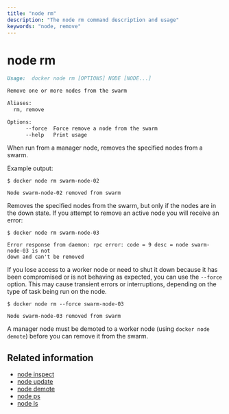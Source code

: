 ```yaml
---
title: "node rm"
description: "The node rm command description and usage"
keywords: "node, remove"
---
```


<!-- This file is maintained within the docker/docker Github
     repository at https://github.com/docker/docker/. Make all
     pull requests against that repo. If you see this file in
     another repository, consider it read-only there, as it will
     periodically be overwritten by the definitive file. Pull
     requests which include edits to this file in other repositories
     will be rejected.
-->

# node rm

```markdown
Usage:  docker node rm [OPTIONS] NODE [NODE...]

Remove one or more nodes from the swarm

Aliases:
  rm, remove

Options:
      --force  Force remove a node from the swarm
      --help   Print usage
```

When run from a manager node, removes the specified nodes from a swarm.


Example output:

```nohighlight
$ docker node rm swarm-node-02

Node swarm-node-02 removed from swarm
```

Removes the specified nodes from the swarm, but only if the nodes are in the
down state. If you attempt to remove an active node you will receive an error:

```nohighlight
$ docker node rm swarm-node-03

Error response from daemon: rpc error: code = 9 desc = node swarm-node-03 is not
down and can't be removed
```

If you lose access to a worker node or need to shut it down because it has been
compromised or is not behaving as expected, you can use the `--force` option.
This may cause transient errors or interruptions, depending on the type of task
being run on the node.

```nohighlight
$ docker node rm --force swarm-node-03

Node swarm-node-03 removed from swarm
```

A manager node must be demoted to a worker node (using `docker node demote`)
before you can remove it from the swarm.

## Related information

* [node inspect](node_inspect.md)
* [node update](node_update.md)
* [node demote](node_demote.md)
* [node ps](node_ps.md)
* [node ls](node_ls.md)
